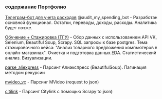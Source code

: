 <h3>содержание Портфолио</h3>
<p><a href='https://github.com/SVS108/portfolio/tree/main/audit_m_s'>Телеграм-бот для учета расходов</a> @audit_my_spending_bot - Разработан основной функционал. Остатки, переводы, доходы, расходы. Аналитика будет позже.</p>

<p><a href='https://github.com/SVS108/portfolio/tree/main/Обучение + Стажировка (ТГУ)'>Обучение + Стажировка (ТГУ)</a> - Сбор данных с использованием API VK, Selenium, Beautiful Soup, Scrapy. SQL запросы к базе postgres. Тема стажировочного кейса: "Анализ товарного предложения компьютеров в онлайн-магазинах". Очистка и подготовка данных.EDA. Статистический анализ. Визуализации.</p>

<p><a href='https://github.com/SVS108/portfolio/tree/main/parse_aliexpress'>parse_aliexpress</a> - Парсинг Алиэкспресс (BeautifulSoup). Пагинация методом рекурсии</p>
<p><a href='https://github.com/SVS108/portfolio/tree/main/mvideo_vc'>mvideo_vc</a> - Парсинг MVideo (request to json)</p>
<p><a href='https://github.com/SVS108/portfolio/tree/main/citilink'>citilink</a> - Парсинг Citylink c помощью Scrapy to json)</p>
